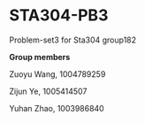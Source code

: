 # STA304-PB3
Problem-set3 for Sta304 group182

**Group members**

Zuoyu Wang, 1004789259

Zijun Ye, 1005414507

Yuhan Zhao, 1003986840
